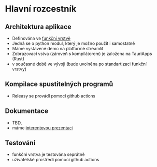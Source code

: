 # Hlavní rozcestník

## Architektura aplikace

- Definována ve [funkční vrstvě](https://github.com/kefer-astrology/function-wrapper)
- Jedná se o python modul, který je možno použít i samostatně
- Máme vystavené demo na platformě streamlit
- Zobrazovací vstva (zároveň s kompilátorem) je založena na TauriApps (Rust)
- v současné době ve vývoji (bude uvolněna po standartizaci funkční vrstvy)

## Kompilace spustitelných programů

- Releasy se provádí pomocí github actions

## Dokumentace

- TBD,
- máme [interentovou prezentaci](https://github.com/kefer-astrology/web-presentation) 

## Testování

- funkční vrstva je testována seprátně
- uživatelské prostředí pomocí github actions
